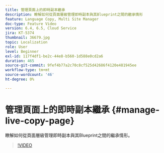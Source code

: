 ```yaml
---
title: 管理頁面上的即時副本繼承
description: 瞭解如何從頁面層級管理即時副本與其Blueprint之間的繼承情形
feature: Language Copy, Multi Site Manager
doc-type: Feature Video
version: 6.4, 6.5, Cloud Service
jira: KT-5374
thumbnail: 36679.jpg
topic: Localization
role: User
level: Beginner
exl-id: 117f4df1-be2c-44e8-b560-1d588e0cd2a6
duration: 465
source-git-commit: 9fef4b77a2c70c8cf525d42686f4120e481945ee
workflow-type: tm+mt
source-wordcount: '46'
ht-degree: 0%

---
```


# 管理頁面上的即時副本繼承 {#manage-live-copy-page}

瞭解如何從頁面層級管理即時副本與其Blueprint之間的繼承情形。
>[!VIDEO](https://video.tv.adobe.com/v/36679?quality=12&learn=on)
